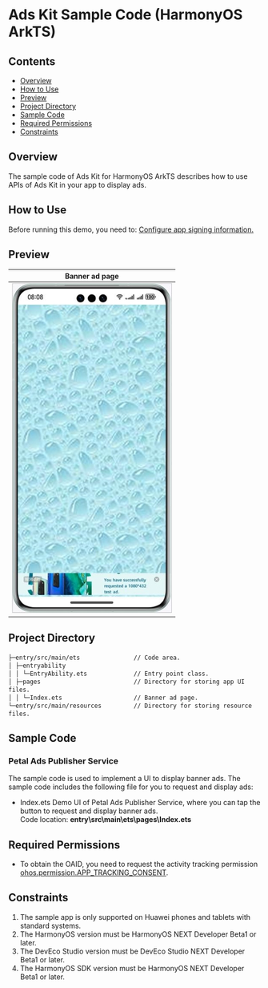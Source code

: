 # Ads Kit Sample Code (HarmonyOS ArkTS)
## Contents

* [Overview](#Overview)
* [How to Use](#How-to-Use)
* [Preview](#Preview)
* [Project Directory](#Project-Directory)
* [Sample Code](#Sample-Code)
* [Required Permissions](#Required-Permissions)
* [Constraints](#Constraints)


## Overview
The sample code of Ads Kit for HarmonyOS ArkTS describes how to use APIs of Ads Kit in your app to display ads.

## How to Use

Before running this demo, you need to: [Configure app signing information.](https://developer.huawei.com/consumer/en/doc/harmonyos-guides-V5/application-dev-guide-V5#section42841246144813)

## Preview
| **Banner ad page**                            |
|--------------------------------------------|
| ![avatar](./screenshots/device_en/banner_en.jpg) |

## Project Directory
```
├─entry/src/main/ets               // Code area. 
│ ├─entryability
│ │ └─EntryAbility.ets             // Entry point class.
│ ├─pages                          // Directory for storing app UI files.               
│ │ └─Index.ets                    // Banner ad page.
└─entry/src/main/resources         // Directory for storing resource files.
```

## Sample Code
### Petal Ads Publisher Service
The sample code is used to implement a UI to display banner ads.
The sample code includes the following file for you to request and display ads:

* Index.ets
Demo UI of Petal Ads Publisher Service, where you can tap the button to request and display banner ads.
<br>Code location: **entry\src\main\ets\pages\Index.ets**<br>

## Required Permissions

* To obtain the OAID, you need to request the activity tracking permission [ohos.permission.APP_TRACKING_CONSENT](https://developer.huawei.com/consumer/en/doc/harmonyos-guides-V5/permissions-for-all-V5#ohospermissionapp_tracking_consent).

## Constraints

1. The sample app is only supported on Huawei phones and tablets with standard systems.
2. The HarmonyOS version must be HarmonyOS NEXT Developer Beta1 or later.
3. The DevEco Studio version must be DevEco Studio NEXT Developer Beta1 or later.
4. The HarmonyOS SDK version must be HarmonyOS NEXT Developer Beta1 or later.